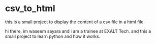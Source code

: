 # csv_to_html
this is a small project to display the content of a csv file in a html file

hi there, im waseem sayara and i am a trainee at EXALT Tech. and this a small project to learn python and how it works.
